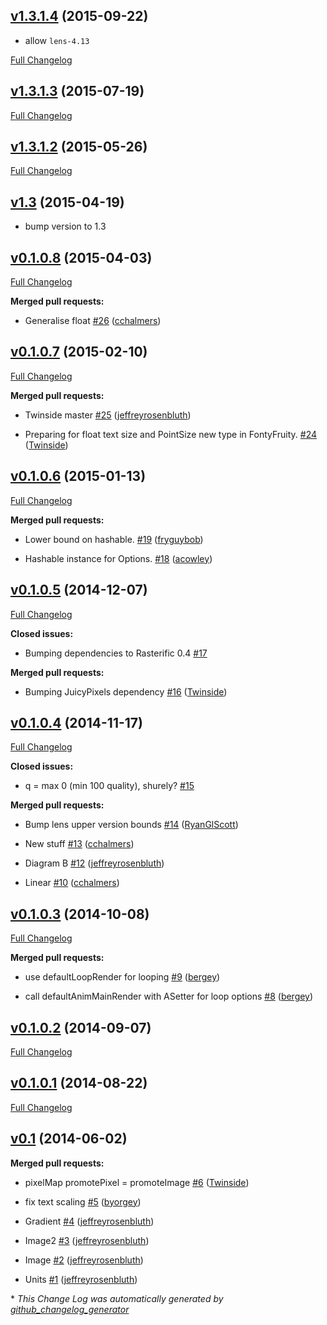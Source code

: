 ## [v1.3.1.4](https://github.com/diagrams/diagrams-rasterific/tree/v1.3.1.4) (2015-09-22)

- allow `lens-4.13`

[Full Changelog](https://github.com/diagrams/diagrams-rasterific/compare/v1.3.1.3...v1.3.1.4)

## [v1.3.1.3](https://github.com/diagrams/diagrams-rasterific/tree/v1.3.1.3) (2015-07-19)

[Full Changelog](https://github.com/diagrams/diagrams-rasterific/compare/v1.3.1.2...v1.3.1.3)

## [v1.3.1.2](https://github.com/diagrams/diagrams-rasterific/tree/v1.3.1.2) (2015-05-26)

[Full Changelog](https://github.com/diagrams/diagrams-rasterific/compare/v1.3.1.1...v1.3.1.2)

## [v1.3](http://github.com/diagrams/diagrams-rasterific/tree/v1.3) (2015-04-19)

- bump version to 1.3

## [v0.1.0.8](https://github.com/diagrams/diagrams-rasterific/tree/v0.1.0.8) (2015-04-03)

[Full Changelog](https://github.com/diagrams/diagrams-rasterific/compare/v0.1.0.7...v0.1.0.8)

**Merged pull requests:**

- Generalise float [\#26](https://github.com/diagrams/diagrams-rasterific/pull/26) ([cchalmers](https://github.com/cchalmers))

## [v0.1.0.7](https://github.com/diagrams/diagrams-rasterific/tree/v0.1.0.7) (2015-02-10)

[Full Changelog](https://github.com/diagrams/diagrams-rasterific/compare/v0.1.0.6...v0.1.0.7)

**Merged pull requests:**

- Twinside master [\#25](https://github.com/diagrams/diagrams-rasterific/pull/25) ([jeffreyrosenbluth](https://github.com/jeffreyrosenbluth))

- Preparing for float text size and PointSize new type in FontyFruity. [\#24](https://github.com/diagrams/diagrams-rasterific/pull/24) ([Twinside](https://github.com/Twinside))

## [v0.1.0.6](https://github.com/diagrams/diagrams-rasterific/tree/v0.1.0.6) (2015-01-13)

[Full Changelog](https://github.com/diagrams/diagrams-rasterific/compare/v0.1.0.5...v0.1.0.6)

**Merged pull requests:**

- Lower bound on hashable. [\#19](https://github.com/diagrams/diagrams-rasterific/pull/19) ([fryguybob](https://github.com/fryguybob))

- Hashable instance for Options. [\#18](https://github.com/diagrams/diagrams-rasterific/pull/18) ([acowley](https://github.com/acowley))

## [v0.1.0.5](https://github.com/diagrams/diagrams-rasterific/tree/v0.1.0.5) (2014-12-07)

[Full Changelog](https://github.com/diagrams/diagrams-rasterific/compare/v0.1.0.4...v0.1.0.5)

**Closed issues:**

- Bumping dependencies to Rasterific 0.4 [\#17](https://github.com/diagrams/diagrams-rasterific/issues/17)

**Merged pull requests:**

- Bumping JuicyPixels dependency [\#16](https://github.com/diagrams/diagrams-rasterific/pull/16) ([Twinside](https://github.com/Twinside))

## [v0.1.0.4](https://github.com/diagrams/diagrams-rasterific/tree/v0.1.0.4) (2014-11-17)

[Full Changelog](https://github.com/diagrams/diagrams-rasterific/compare/v0.1.0.3...v0.1.0.4)

**Closed issues:**

- q = max 0 \(min 100 quality\), shurely? [\#15](https://github.com/diagrams/diagrams-rasterific/issues/15)

**Merged pull requests:**

- Bump lens upper version bounds [\#14](https://github.com/diagrams/diagrams-rasterific/pull/14) ([RyanGlScott](https://github.com/RyanGlScott))

- New stuff [\#13](https://github.com/diagrams/diagrams-rasterific/pull/13) ([cchalmers](https://github.com/cchalmers))

- Diagram B [\#12](https://github.com/diagrams/diagrams-rasterific/pull/12) ([jeffreyrosenbluth](https://github.com/jeffreyrosenbluth))

- Linear [\#10](https://github.com/diagrams/diagrams-rasterific/pull/10) ([cchalmers](https://github.com/cchalmers))

## [v0.1.0.3](https://github.com/diagrams/diagrams-rasterific/tree/v0.1.0.3) (2014-10-08)

[Full Changelog](https://github.com/diagrams/diagrams-rasterific/compare/v0.1.0.2...v0.1.0.3)

**Merged pull requests:**

- use defaultLoopRender for looping [\#9](https://github.com/diagrams/diagrams-rasterific/pull/9) ([bergey](https://github.com/bergey))

- call defaultAnimMainRender with ASetter for loop options [\#8](https://github.com/diagrams/diagrams-rasterific/pull/8) ([bergey](https://github.com/bergey))

## [v0.1.0.2](https://github.com/diagrams/diagrams-rasterific/tree/v0.1.0.2) (2014-09-07)

[Full Changelog](https://github.com/diagrams/diagrams-rasterific/compare/v0.1.0.1...v0.1.0.2)

## [v0.1.0.1](https://github.com/diagrams/diagrams-rasterific/tree/v0.1.0.1) (2014-08-22)

[Full Changelog](https://github.com/diagrams/diagrams-rasterific/compare/v0.1...v0.1.0.1)

## [v0.1](https://github.com/diagrams/diagrams-rasterific/tree/v0.1) (2014-06-02)

**Merged pull requests:**

- pixelMap promotePixel = promoteImage [\#6](https://github.com/diagrams/diagrams-rasterific/pull/6) ([Twinside](https://github.com/Twinside))

- fix text scaling [\#5](https://github.com/diagrams/diagrams-rasterific/pull/5) ([byorgey](https://github.com/byorgey))

- Gradient [\#4](https://github.com/diagrams/diagrams-rasterific/pull/4) ([jeffreyrosenbluth](https://github.com/jeffreyrosenbluth))

- Image2 [\#3](https://github.com/diagrams/diagrams-rasterific/pull/3) ([jeffreyrosenbluth](https://github.com/jeffreyrosenbluth))

- Image [\#2](https://github.com/diagrams/diagrams-rasterific/pull/2) ([jeffreyrosenbluth](https://github.com/jeffreyrosenbluth))

- Units [\#1](https://github.com/diagrams/diagrams-rasterific/pull/1) ([jeffreyrosenbluth](https://github.com/jeffreyrosenbluth))



\* *This Change Log was automatically generated by [github_changelog_generator](https://github.com/skywinder/Github-Changelog-Generator)*
